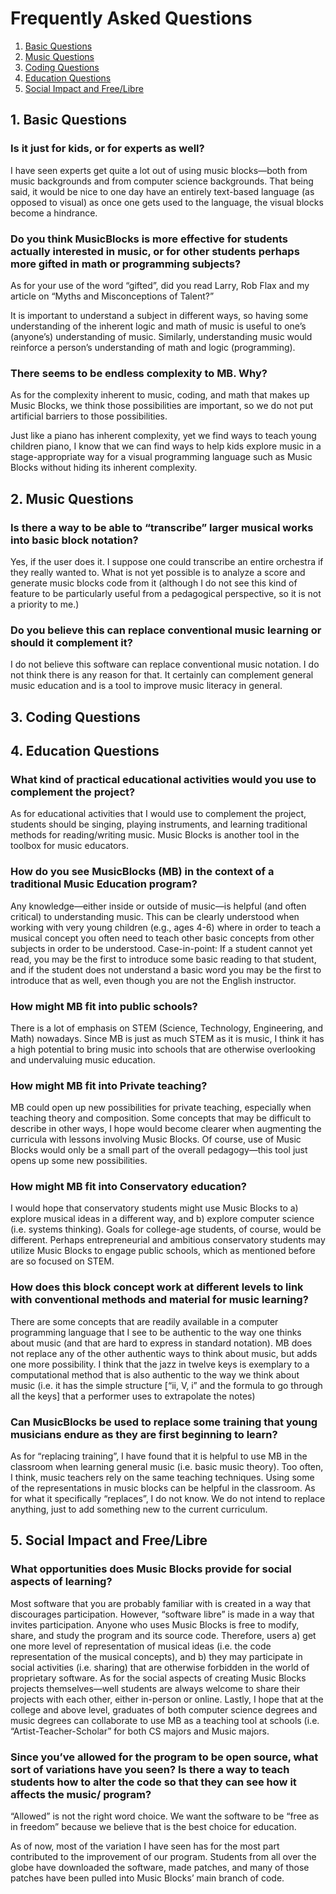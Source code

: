 # Frequently Asked Questions

1. [Basic Questions](#BASIC)
2. [Music Questions](#MUSIC)
3. [Coding Questions](#CODE)
4. [Education Questions](#EDUCATION)
5. [Social Impact and Free/Libre](#SOCIAL)

## <a name="BASIC"></a>1. Basic Questions

### Is it just for kids, or for experts as well?

I have seen experts get quite a lot out of using music blocks—both from music backgrounds and from computer science backgrounds. That being said, it would be nice to one day have an entirely text-based language (as opposed to visual) as once one gets used to the language, the visual blocks become a hindrance.

### Do you think MusicBlocks is more effective for students actually interested in music, or for other students perhaps more gifted in math or programming subjects?

As for your use of the word “gifted”, did you read Larry, Rob Flax and my article on “Myths and Misconceptions of Talent?”

It is important to understand a subject in different ways, so having some understanding of the inherent logic and math of music is useful to one’s (anyone’s) understanding of music. Similarly, understanding music would reinforce a person’s understanding of math and logic (programming).

### There seems to be endless complexity to MB. Why?

As for the complexity inherent to music, coding, and math that makes up Music Blocks, we think those possibilities are important, so we do not put artificial barriers to those possibilities.

Just like a piano has inherent complexity, yet we find ways to teach young children piano, I know that we can find ways to help kids explore music in a stage-appropriate way for a visual programming language such as Music Blocks without hiding its inherent complexity.

## <a name="MUSIC"></a>2. Music Questions

### Is there a way to be able to “transcribe” larger musical works into basic block notation?

Yes, if the user does it. I suppose one could transcribe an entire orchestra if they really wanted to. What is not yet possible is to analyze a score and generate music blocks code from it (although I do not see this kind of feature to be particularly useful from a pedagogical perspective, so it is not a priority to me.)

### Do you believe this can replace conventional music learning or should it complement it?

I do not believe this software can replace conventional music notation. I do not think there is any reason for that. It certainly can complement general music education and is a tool to improve music literacy in general.

## <a name="CODE"></a>3. Coding Questions

## <a name="EDUCATION"></a>4. Education Questions

### What kind of practical educational activities would you use to complement the project?

As for educational activities that I would use to complement the project, students should be singing, playing instruments, and learning traditional methods for reading/writing music. Music Blocks is another tool in the toolbox for music educators.

### How do you see MusicBlocks (MB) in the context of a traditional Music Education program?

Any knowledge—either inside or outside of music—is helpful (and often critical) to understanding music. This can be clearly understood when working with very young children (e.g., ages 4-6) where in order to teach a musical concept you often need to teach other basic concepts from other subjects in order to be understood. Case-in-point: If a student cannot yet read, you may be the first to introduce some basic reading to that student, and if the student does not understand a basic word you may be the first to introduce that as well, even though you are not the English instructor.

### How might MB fit into public schools?

There is a lot of emphasis on STEM (Science, Technology, Engineering, and Math) nowadays. Since MB is just as much STEM as it is music, I think it has a high potential to bring music into schools that are otherwise overlooking and undervaluing music education.

### How might MB fit into Private teaching?

MB could open up new possibilities for private teaching, especially when teaching theory and composition. Some concepts that may be difficult to describe in other ways, I hope would become clearer when augmenting the curricula with lessons involving Music Blocks. Of course, use of Music Blocks would only be a small part of the overall pedagogy—this tool just opens up some new possibilities.

### How might MB fit into Conservatory education?

I would hope that conservatory students might use Music Blocks to a) explore musical ideas in a different way, and b) explore computer science (i.e. systems thinking). Goals for college-age students, of course, would be different. Perhaps entrepreneurial and ambitious conservatory students may utilize Music Blocks to engage public schools, which as mentioned before are so focused on STEM.

### How does this block concept work at different levels to link with conventional methods and material for music learning?

There are some concepts that are readily available in a computer programming language that I see to be authentic to the way one thinks about music (and that are hard to express in standard notation). MB does not replace any of the other authentic ways to think about music, but adds one more possibility. I think that the jazz in twelve keys is exemplary to a computational method that is also authentic to the way we think about music (i.e. it has the simple structure [“ii, V, i” and the formula to go through all the keys] that a performer uses to extrapolate the notes)

### Can MusicBlocks be used to replace some training that young musicians endure as they are first beginning to learn?

As for “replacing training”, I have found that it is helpful to use MB in the classroom when learning general music (i.e. basic music theory). Too often, I think, music teachers rely on the same teaching techniques. Using some of the representations in music blocks can be helpful in the classroom. As for what it specifically “replaces”, I do not know. We do not intend to replace anything, just to add something new to the current curriculum.

## <a name="SOCIAL"></a>5. Social Impact and Free/Libre

### What opportunities does Music Blocks provide for social aspects of learning?

Most software that you are probably familiar with is created in a way that discourages participation. However, “software libre” is made in a way that invites participation. Anyone who uses Music Blocks is free to modify, share, and study the program and its source code. Therefore, users a) get one more level of representation of musical ideas (i.e. the code representation of the musical concepts), and b) they may participate in social activities (i.e. sharing) that are otherwise forbidden in the world of proprietary software. As for the social aspects of creating Music Blocks projects themselves—well students are always welcome to share their projects with each other, either in-person or online. Lastly, I hope that at the college and above level, graduates of both computer science degrees and music degrees can collaborate to use MB as a teaching tool at schools (i.e. “Artist-Teacher-Scholar” for both CS majors and Music majors.

### Since you’ve allowed for the program to be open source, what sort of variations have you seen? Is there a way to teach students how to alter the code so that they can see how it affects the music/ program?

“Allowed” is not the right word choice. We want the software to be “free as in freedom” because we believe that is the best choice for education.

As of now, most of the variation I have seen has for the most part contributed to the improvement of our program. Students from all over the globe have downloaded the software, made patches, and many of those patches have been pulled into Music Blocks’ main branch of code.
